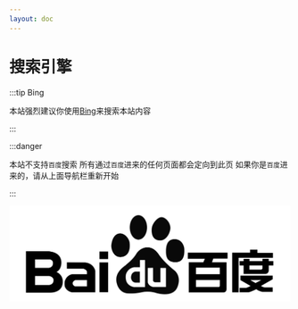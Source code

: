 ```yaml
---
layout: doc
---
```


# 搜索引擎

:::tip Bing

本站强烈建议你使用[Bing](https://www.bing.com)来搜索本站内容

:::

:::danger

本站不支持`百度`搜索
所有通过`百度`进来的任何页面都会定向到此页
如果你是`百度`进来的，请从上面导航栏重新开始

:::

![no-baidu](./images/baidu-logo-black-transparent.png)
